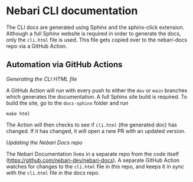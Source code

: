 # Nebari CLI documentation

The CLI docs are generated using Sphinx and the sphinx-click extension. Although
a full Sphinx website is required in order to generate the docs, only the
`cli.html` file is used. This file gets copied over to the nebari-docs repo via
a GitHub Action.

## Automation via GitHub Actions

_Generating the CLI HTML file_

A GitHub Action will run with every push to either the `dev` or `main` branches
which generates the documentation. A full Sphinx site build is required. To
build the site, go to the `docs-sphinx` folder and run

`make html`

The Action will then checks to see if `cli.html` (the generated doc) has
changed. If it has changed, it will open a new PR with an updated version.

_Updating the Nebari Docs repo_

The Nebari Documentation lives in a separate repo from the code itself
(https://github.com/nebari-dev/nebari-docs). A separate GitHub Action watches
for changes to the `cli.html` file in _this_ repo, and keeps it in sync with
the `cli.html` file in the docs repo.
